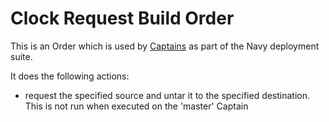 # Clock Request Build Order

This is an Order which is used by [Captains](http://github.com/microadam/navy-captain) as part of the Navy deployment suite.

It does the following actions:

* request the specified source and untar it to the specified destination. This is not run when executed on the 'master' Captain

